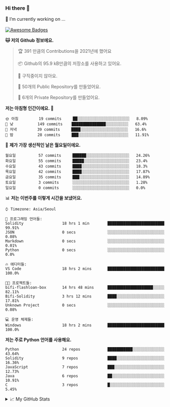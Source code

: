 ### Hi there 👋 
🔭 I’m currently working on ... </br></br>
[![Awesome Badges](https://img.shields.io/badge/Introduce-EN-green.svg)](https://github.com/tlatkdgus1/tlatkdgus1/blob/main/README.md.en)

<!--START_SECTION:waka-->
**🐱 저의 Github 정보에요.** 

> 🏆 391 만큼의 Contributions을 2021년에 했어요
 > 
> 📦 Github의 95.9 kB만큼의 저장소를 사용하고 있어요. 
 > 
> 🚫 구직중이지 않아요.
 > 
> 📜 50개의 Public Repository를 만들었어요. 
 > 
> 🔑 6개의 Private Repository를 만들었어요.  

**저는 아침형 인간이에요. 🐤** 

```text
🌞 아침         19 commits     ██░░░░░░░░░░░░░░░░░░░░░░░   8.09% 
🌆 낮　         149 commits    ███████████████░░░░░░░░░░   63.4% 
🌃 저녁         39 commits     ████░░░░░░░░░░░░░░░░░░░░░   16.6% 
🌙 밤　         28 commits     ███░░░░░░░░░░░░░░░░░░░░░░   11.91%

```
📅 **제가 가장 생산적인 날은 월요일이에요.** 

```text
월요일          57 commits     ██████░░░░░░░░░░░░░░░░░░░   24.26% 
화요일          55 commits     █████░░░░░░░░░░░░░░░░░░░░   23.4% 
수요일          43 commits     ████░░░░░░░░░░░░░░░░░░░░░   18.3% 
목요일          42 commits     ████░░░░░░░░░░░░░░░░░░░░░   17.87% 
금요일          35 commits     ███░░░░░░░░░░░░░░░░░░░░░░   14.89% 
토요일          3 commits      ░░░░░░░░░░░░░░░░░░░░░░░░░   1.28% 
일요일          0 commits      ░░░░░░░░░░░░░░░░░░░░░░░░░   0.0%

```


📊 **저는 이번주를 이렇게 시간을 보냈어요.** 

```text
⌚︎ Timezone: Asia/Seoul

💬 프로그래밍 언어들: 
Solidity                 18 hrs 1 min        █████████████████████████   99.91% 
JSON                     0 secs              ░░░░░░░░░░░░░░░░░░░░░░░░░   0.08% 
Markdown                 0 secs              ░░░░░░░░░░░░░░░░░░░░░░░░░   0.01% 
Python                   0 secs              ░░░░░░░░░░░░░░░░░░░░░░░░░   0.0%

🔥 에디터들: 
VS Code                  18 hrs 2 mins       █████████████████████████   100.0%

🐱‍💻 프로젝트들: 
bifi-flashloan-box       14 hrs 48 mins      ████████████████████░░░░░   82.11% 
Bifi-Solidity            3 hrs 12 mins       ████░░░░░░░░░░░░░░░░░░░░░   17.81% 
Unknown Project          0 secs              ░░░░░░░░░░░░░░░░░░░░░░░░░   0.08%

💻 운영 체제들: 
Windows                  18 hrs 2 mins       █████████████████████████   100.0%

```

**저는 주로 Python 언어를 사용해요.** 

```text
Python                   24 repos            ███████████░░░░░░░░░░░░░░   43.64% 
Solidity                 9 repos             ████░░░░░░░░░░░░░░░░░░░░░   16.36% 
JavaScript               7 repos             ███░░░░░░░░░░░░░░░░░░░░░░   12.73% 
Java                     6 repos             ██░░░░░░░░░░░░░░░░░░░░░░░   10.91% 
C                        3 repos             █░░░░░░░░░░░░░░░░░░░░░░░░   5.45%

```



<!--END_SECTION:waka-->

<details>
<summary>📈 My GitHub Stats</summary>
<p align="center"> <img src="https://github-readme-stats.vercel.app/api?username=tlatkdgus1&show_icons=true" alt="tlatkdgus1" />
</details>
